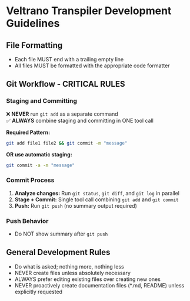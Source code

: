 # Veltrano Transpiler Development Guidelines

## File Formatting
- Each file MUST end with a trailing empty line
- All files MUST be formatted with the appropriate code formatter

## Git Workflow - CRITICAL RULES

### Staging and Committing
❌ **NEVER** run `git add` as a separate command  
✅ **ALWAYS** combine staging and committing in ONE tool call

**Required Pattern:**
```bash
git add file1 file2 && git commit -m "message"
```

**OR use automatic staging:**
```bash
git commit -a -m "message"
```

### Commit Process
1. **Analyze changes:** Run `git status`, `git diff`, and `git log` in parallel
2. **Stage + Commit:** Single tool call combining `git add` and `git commit`
3. **Push:** Run `git push` (no summary output required)

### Push Behavior
- Do NOT show summary after `git push`

## General Development Rules
- Do what is asked; nothing more, nothing less
- NEVER create files unless absolutely necessary
- ALWAYS prefer editing existing files over creating new ones  
- NEVER proactively create documentation files (*.md, README) unless explicitly requested